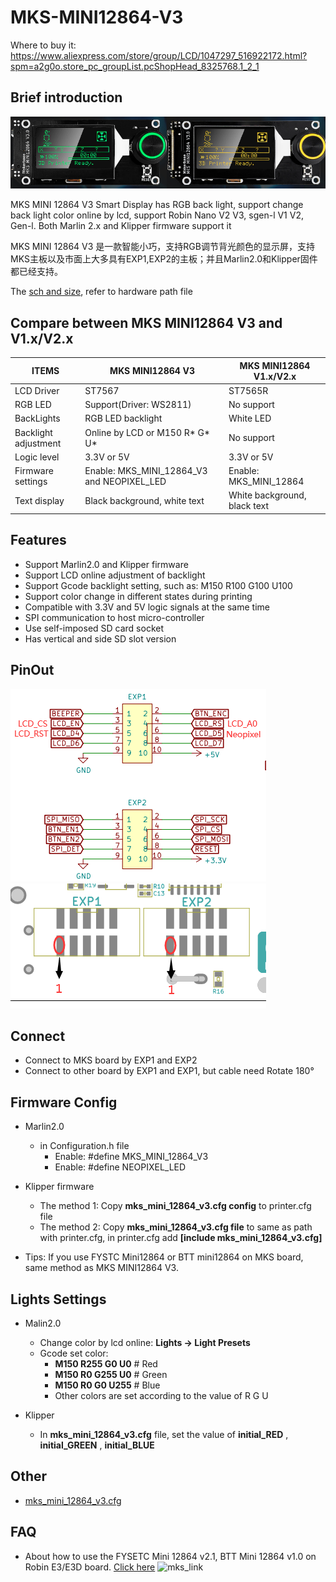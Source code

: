 # MKS-MINI12864-V3
  Where to buy it: https://www.aliexpress.com/store/group/LCD/1047297_516922172.html?spm=a2g0o.store_pc_groupList.pcShopHead_8325768.1_2_1
  
  ## Brief introduction
  ![MINI12864](https://github.com/makerbase-mks/MKS-MINI12864-V3/blob/main/hardware/Image/MKS_MINI12864_V3.png)
  
  MKS MINI 12864 V3 Smart Display has RGB back light, support change back light color online by lcd, support Robin Nano V2 V3, sgen-l V1 V2, Gen-l. Both Marlin 2.x and Klipper firmware support it
  
  MKS MINI 12864 V3 是一款智能小巧，支持RGB调节背光颜色的显示屏，支持MKS主板以及市面上大多具有EXP1,EXP2的主板；并且Marlin2.0和Klipper固件都已经支持。
  
  The [sch and size](https://github.com/makerbase-mks/MKS-MINI12864-V3/tree/main/hardware/MKS%20MINI12864%20V3.0_001), refer to hardware path file
  
  ## Compare between MKS MINI12864 V3 and V1.x/V2.x
  | ITEMS      |  MKS MINI12864 V3  | MKS MINI12864 V1.x/V2.x |
  |------------|--------------------|-------------------------|
  | LCD Driver |   ST7567 | ST7565R |
  | RGB LED | Support(Driver: WS2811) | No support |
  | BackLights | RGB LED backlight | White LED |
  | Backlight adjustment | Online by LCD or M150 R* G* U* | No support |
  | Logic level | 3.3V or 5V | 3.3V or 5V |
  | Firmware settings | Enable: MKS_MINI_12864_V3 and NEOPIXEL_LED | Enable: MKS_MINI_12864 |
  | Text display | Black background, white text | White background, black text |
  
  
  ## Features
  - Support Marlin2.0 and Klipper firmware
  - Support LCD online adjustment of backlight
  - Support Gcode backlight setting, such as: M150 R100 G100 U100
  - Support color change in different states during printing
  - Compatible with 3.3V and 5V logic signals at the same time
  - SPI communication to host micro-controller
  - Use self-imposed SD card socket
  - Has vertical and side SD slot version
  
  ## PinOut
  ![pinout](https://github.com/makerbase-mks/MKS-MINI12864-V3/blob/main/hardware/Image/MKS_MINI12864_V3_PINOUT.png)
  ![EXP1 EXP2](https://github.com/makerbase-mks/MKS-MINI12864-V3/blob/main/hardware/Image/MKS_MINI12864_V3_EXP1_EXP2.png)
  
  ## Connect
  - Connect to MKS board by EXP1 and EXP2
  - Connect to other board by EXP1 and EXP1, but cable need Rotate 180°
  
  ## Firmware Config
  - Marlin2.0
    - in Configuration.h file
      - Enable: #define MKS_MINI_12864_V3
	  - Enable: #define NEOPIXEL_LED
	
  - Klipper firmware
    - The method 1: Copy **mks_mini_12864_v3.cfg config** to printer.cfg file
	- The method 2: Copy **mks_mini_12864_v3.cfg file** to same as path with printer.cfg, in printer.cfg add **[include mks_mini_12864_v3.cfg]**
  
  - Tips: If you use FYSTC Mini12864 or BTT mini12864 on MKS board, same method as MKS MINI12864 V3.
  
  ## Lights Settings
  - Malin2.0
    - Change color by lcd online: **Lights -> Light Presets**
    - Gcode set color: 
      - **M150 R255 G0 U0**  # Red
	  - **M150 R0 G255 U0**  # Green
	  - **M150 R0 G0 U255**  # Blue
	  - Other colors are set according to the value of R G U
	
  - Klipper
    - In **mks_mini_12864_v3.cfg** file, set the value of **initial_RED** , **initial_GREEN** , **initial_BLUE** 
  
  ## Other
  - [mks_mini_12864_v3.cfg](https://github.com/makerbase-mks/Klipper-for-MKS-Boards/blob/main/MKS%20Lcd%20Config/mks_mini_12864_v3.cfg)
  
  ## FAQ
  - About how to use the FYSETC Mini 12864 v2.1, BTT Mini 12864 v1.0 on Robin E3/E3D board. [Click here](https://github.com/makerbase-mks/MKS-Robin-E3-E3D/wiki/FYSETC_BTT_MINI12864)
![mks_link](https://user-images.githubusercontent.com/12979070/149611782-ecf3daa4-fee4-4f17-bf10-15dfc9dc3c75.png)


